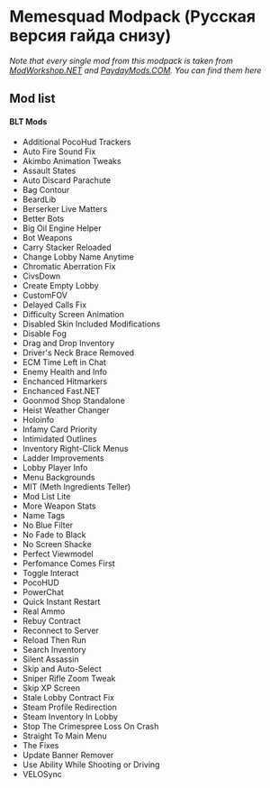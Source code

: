 # Memesquad Modpack (Русская версия гайда снизу)
*Note that every single mod from this modpack is taken from [ModWorkshop.NET](https://modworkshop.net/) and [PaydayMods.COM](https://paydaymods.com/). You can find them here*
## Mod list
#### BLT Mods
* Additional PocoHud Trackers
* Auto Fire Sound Fix
* Akimbo Animation Tweaks
* Assault States
* Auto Discard Parachute
* Bag Contour
* BeardLib
* Berserker Live Matters
* Better Bots
* Big Oil Engine Helper
* Bot Weapons
* Carry Stacker Reloaded
* Change Lobby Name Anytime
* Chromatic Aberration Fix
* CivsDown
* Create Empty Lobby
* CustomFOV
* Delayed Calls Fix
* Difficulty Screen Animation
* Disabled Skin Included Modifications
* Disable Fog
* Drag and Drop Inventory
* Driver's Neck Brace Removed
* ECM Time Left in Chat
* Enemy Health and Info
* Enchanced Hitmarkers
* Enchanced Fast.NET
* Goonmod Shop Standalone
* Heist Weather Changer
* Holoinfo
* Infamy Card Priority
* Intimidated Outlines
* Inventory Right-Click Menus
* Ladder Improvements
* Lobby Player Info
* Menu Backgrounds
* MIT (Meth Ingredients Teller)
* Mod List Lite
* More Weapon Stats
* Name Tags
* No Blue Filter
* No Fade to Black
* No Screen Shacke
* Perfect Viewmodel
* Perfomance Comes First
* Toggle Interact
* PocoHUD
* PowerChat
* Quick Instant Restart
* Real Ammo
* Rebuy Contract
* Reconnect to Server
* Reload Then Run
* Search Inventory
* Silent Assassin
* Skip and Auto-Select
* Sniper Rifle Zoom Tweak
* Skip XP Screen
* Stale Lobby Contract Fix
* Steam Profile Redirection
* Steam Inventory In Lobby
* Stop The Crimespree Loss On Crash
* Straight To Main Menu
* The Fixes
* Update Banner Remover
* Use Ability While Shooting or Driving
* VELOSync

